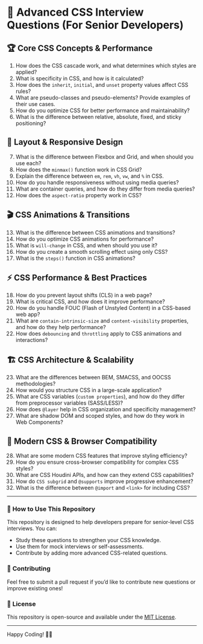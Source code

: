 # 📌 Advanced CSS Interview Questions (For Senior Developers)

## 🏆 **Core CSS Concepts & Performance**
1. How does the CSS cascade work, and what determines which styles are applied?
2. What is specificity in CSS, and how is it calculated?
3. How does the `inherit`, `initial`, and `unset` property values affect CSS rules?
4. What are pseudo-classes and pseudo-elements? Provide examples of their use cases.
5. How do you optimize CSS for better performance and maintainability?
6. What is the difference between relative, absolute, fixed, and sticky positioning?

## 📐 **Layout & Responsive Design**
7. What is the difference between Flexbox and Grid, and when should you use each?
8. How does the `minmax()` function work in CSS Grid?
9. Explain the difference between `em`, `rem`, `vh`, `vw`, and `%` in CSS.
10. How do you handle responsiveness without using media queries?
11. What are container queries, and how do they differ from media queries?
12. How does the `aspect-ratio` property work in CSS?

## 🎬 **CSS Animations & Transitions**
13. What is the difference between CSS animations and transitions?
14. How do you optimize CSS animations for performance?
15. What is `will-change` in CSS, and when should you use it?
16. How do you create a smooth scrolling effect using only CSS?
17. What is the `steps()` function in CSS animations?

## ⚡ **CSS Performance & Best Practices**
18. How do you prevent layout shifts (CLS) in a web page?
19. What is critical CSS, and how does it improve performance?
20. How do you handle FOUC (Flash of Unstyled Content) in a CSS-based web app?
21. What are `contain-intrinsic-size` and `content-visibility` properties, and how do they help performance?
22. How does `debouncing` and `throttling` apply to CSS animations and interactions?

## 🏗 **CSS Architecture & Scalability**
23. What are the differences between BEM, SMACSS, and OOCSS methodologies?
24. How would you structure CSS in a large-scale application?
25. What are CSS variables (`custom properties`), and how do they differ from preprocessor variables (SASS/LESS)?
26. How does `@layer` help in CSS organization and specificity management?
27. What are shadow DOM and scoped styles, and how do they work in Web Components?

## 🚀 **Modern CSS & Browser Compatibility**
28. What are some modern CSS features that improve styling efficiency?
29. How do you ensure cross-browser compatibility for complex CSS styles?
30. What are CSS Houdini APIs, and how can they extend CSS capabilities?
31. How do `CSS subgrid` and `@supports` improve progressive enhancement?
32. What is the difference between `@import` and `<link>` for including CSS?

---

### 📂 **How to Use This Repository**
This repository is designed to help developers prepare for senior-level CSS interviews. You can:
- Study these questions to strengthen your CSS knowledge.
- Use them for mock interviews or self-assessments.
- Contribute by adding more advanced CSS-related questions.

### 📢 **Contributing**
Feel free to submit a pull request if you’d like to contribute new questions or improve existing ones!

### 📜 **License**
This repository is open-source and available under the [MIT License](LICENSE).

---

Happy Coding! 🎨✨
